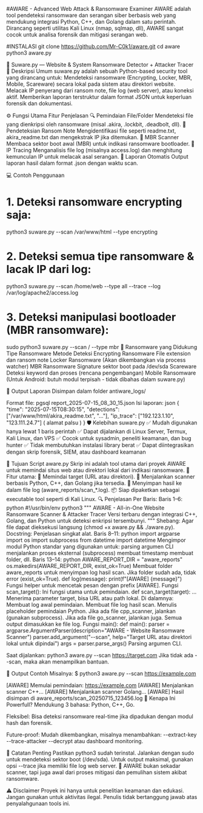 #AWARE - Advanced Web Attack & Ransomware Examiner
AWARE adalah tool pendeteksi ransomware dan serangan siber berbasis web yang mendukung integrasi Python, C++, dan Golang dalam satu perintah. Dirancang seperti utilitas Kali Linux (nmap, sqlmap, dll), AWARE sangat cocok untuk analisa forensik dan mitigasi serangan web.

#INSTALASI 
git clone https://github.com/Mr-C0k1/aware.git
cd aware
python3 aware.py 

🔐 Suware.py — Website & System Ransomware Detector + Attacker Tracer
🎯 Deskripsi Umum
suware.py adalah sebuah Python-based security tool yang dirancang untuk:
Mendeteksi ransomware (Encrypting, Locker, MBR, Mobile, Scareware) secara lokal pada sistem atau direktori website.
Melacak IP penyerang dari ransom note, file log (web server), atau koneksi aktif.
Memberikan laporan terstruktur dalam format JSON untuk keperluan forensik dan dokumentasi.

⚙️ Fungsi Utama
Fitur	Penjelasan
🔍 Pemindaian File/Folder	Mendeteksi file yang dienkripsi oleh ransomware (misal .akira, .lockbit, .deadbolt, dll).
📄 Pendeteksian Ransom Note	Mengidentifikasi file seperti readme.txt, akira_readme.txt dan mengekstrak IP jika ditemukan.
💾 MBR Scanner	Membaca sektor boot awal (MBR) untuk indikasi ransomware bootloader.
🧠 IP Tracing	Menganalisis file log (misalnya access.log) dan menghitung kemunculan IP untuk melacak asal serangan.
📑 Laporan Otomatis	Output laporan hasil dalam format .json dengan waktu scan.

💻 Contoh Penggunaan
# 1. Deteksi ransomware encrypting saja:
python3 suware.py --scan /var/www/html --type encrypting
# 2. Deteksi semua tipe ransomware & lacak IP dari log:
python3 suware.py --scan /home/web --type all --trace --log /var/log/apache2/access.log

# 3. Deteksi manipulasi bootloader (MBR ransomware):
sudo python3 suware.py --scan / --type mbr
🧪 Ransomware yang Didukung
Tipe Ransomware	Metode Deteksi
Encrypting Ransomware	File extension dan ransom note
Locker Ransomware	(Akan dikembangkan via process watcher)
MBR Ransomware	Signature sektor boot pada /dev/sda
Scareware	Deteksi keyword dan proses (rencana pengembangan)
Mobile Ransomware	(Untuk Android: butuh modul terpisah - tidak dibahas dalam suware.py)

📁 Output Laporan
Disimpan dalam folder antiware_logs/

Format file:
pgsql
report_2025-07-15_08_30_15.json
Isi laporan:
json
{
  "time": "2025-07-15T08:30:15",
  "detections": ["/var/www/html/akira_readme.txt", "..."],
  "ip_trace": ["192.123.1.10", "123.111.24.7"] ( alamat palsu )
}
🛡️ Kelebihan suware.py
✅ Mudah digunakan hanya lewat 1 baris perintah
✅ Dapat dijalankan di Linux Server, Termux, Kali Linux, dan VPS
✅ Cocok untuk sysadmin, peneliti keamanan, dan bug hunter
✅ Tidak membutuhkan instalasi library berat
✅ Dapat diintegrasikan dengan skrip forensik, SIEM, atau dashboard keamanan

📌 Tujuan Script aware.py
Skrip ini adalah tool utama dari proyek AWARE untuk memindai situs web atau direktori lokal dari indikasi ransomware.
🎯 Fitur utama:
🔎 Memindai target (URL atau direktori).
🤖 Menjalankan scanner berbasis Python, C++, dan Golang jika tersedia.
📁 Menyimpan hasil ke dalam file log (aware_reports/scan_*.log).
📦 Siap dipaketkan sebagai executable tool seperti di Kali Linux.
🔍 Penjelasan Per Baris:
Baris 1–6:
python
#!/usr/bin/env python3
"""
AWARE - All-in-One Website Ransomware Scanner & Attacker Tracer
Versi terbaru dengan integrasi C++, Golang, dan Python untuk deteksi enkripsi tersembunyi.
"""
Shebang: Agar file dapat dieksekusi langsung (chmod +x aware.py && ./aware.py).
Docstring: Penjelasan singkat alat.
Baris 8–11:
python
import argparse
import os
import subprocess
from datetime import datetime
Mengimpor modul Python standar yang digunakan untuk:
parsing argumen CLI
menjalankan proses eksternal (subprocess)
membuat timestamp
membuat folder, dll.
Baris 13–14:
python
AWARE_REPORT_DIR = "aware_reports"
os.makedirs(AWARE_REPORT_DIR, exist_ok=True)
Membuat folder aware_reports untuk menyimpan log hasil scan.
Jika folder sudah ada, tidak error (exist_ok=True).
def log(message):
    print(f"[AWARE] {message}")
Fungsi helper untuk mencetak pesan dengan prefix [AWARE].
Fungsi scan_target():
Ini fungsi utama untuk pemindaian.
def scan_target(target):
    ...
Menerima parameter target, bisa URL atau path lokal.
Di dalamnya:
Membuat log awal pemindaian.
Membuat file log hasil scan.
Menulis placeholder pemindaian Python.
Jika ada file cpp_scanner, jalankan (gunakan subprocess).
Jika ada file go_scanner, jalankan juga.
Semua output dimasukkan ke file log.
Fungsi main():
def main():
    parser = argparse.ArgumentParser(description="AWARE - Website Ransomware Scanner")
    parser.add_argument("--scan", help="Target URL atau direktori lokal untuk dipindai")
    args = parser.parse_args()
Parsing argumen CLI.

Saat dijalankan:
python3 aware.py --scan https://target.com
Jika tidak ada --scan, maka akan menampilkan bantuan.

🧪 Output Contoh
Misalnya:
$ python3 aware.py --scan https://example.com

[AWARE] Memulai pemindaian: https://example.com
[AWARE] Menjalankan scanner C++...
[AWARE] Menjalankan scanner Golang...
[AWARE] Hasil disimpan di aware_reports/scan_20250715_123456.log
🔐 Kenapa Ini Powerfull?
Mendukung 3 bahasa: Python, C++, Go.

Fleksibel: Bisa deteksi ransomware real-time jika dipadukan dengan modul hash dan forensik.

Future-proof: Mudah dikembangkan, misalnya menambahkan:
--extract-key
--trace-attacker
--decrypt
atau dashboard monitoring.

🚧 Catatan Penting
Pastikan python3 sudah terinstal.
Jalankan dengan sudo untuk mendeteksi sektor boot (/dev/sda).
Untuk output maksimal, gunakan opsi --trace jika memiliki file log web server.
🧠 AWARE bukan sekadar scanner, tapi juga awal dari proses mitigasi dan pemulihan sistem akibat ransomware.


⚠️ Disclaimer
Proyek ini hanya untuk penelitian keamanan dan edukasi. Jangan gunakan untuk aktivitas ilegal. Penulis tidak bertanggung jawab atas penyalahgunaan tools ini.
